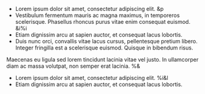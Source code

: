 * Lorem ipsum dolor sit amet, consectetur adipiscing elit. &p
* Vestibulum fermentum mauris ac magna maximus, in temporeros scelerisque. Phasellus rhoncus purus vitae enim consequat euismod. &i%i
* Etiam dignissim arcu at sapien auctor, et consequat lacus lobortis.
* Duis nunc orci, convallis vitae lacus cursus, pellentesque pretium libero. Integer fringilla est a scelerisque euismod. Quisque in bibendum risus.

Maecenas eu ligula sed lorem tincidunt lacinia vitae vel justo. 
In ullamcorper diam ac massa volutpat, non semper erat lacinia. %&


* Lorem ipsum dolor sit amet, consectetur adipiscing elit. %i&l
* Etiam dignissim arcu at sapien auctor, et consequat lacus lobortis.